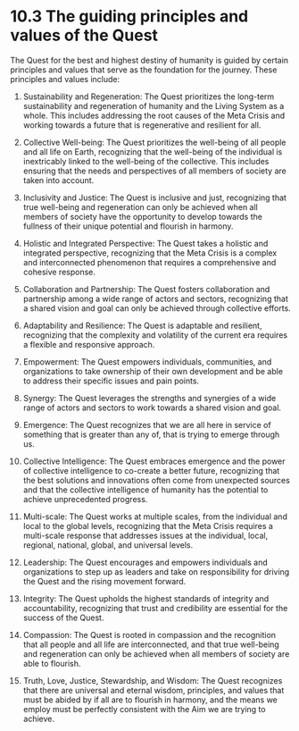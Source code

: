 # 10.3 The guiding principles and values of the Quest

The Quest for the best and highest destiny of humanity is guided by certain principles and values that serve as the foundation for the journey. These principles and values include:

1.  Sustainability and Regeneration: The Quest prioritizes the long-term sustainability and regeneration of humanity and the Living System as a whole. This includes addressing the root causes of the Meta Crisis and working towards a future that is regenerative and resilient for all.
    
2.  Collective Well-being: The Quest prioritizes the well-being of all people and all life on Earth, recognizing that the well-being of the individual is inextricably linked to the well-being of the collective. This includes ensuring that the needs and perspectives of all members of society are taken into account.
    
3.  Inclusivity and Justice: The Quest is inclusive and just, recognizing that true well-being and regeneration can only be achieved when all members of society have the opportunity to develop towards the fullness of their unique potential and flourish in harmony.
    
4.  Holistic and Integrated Perspective: The Quest takes a holistic and integrated perspective, recognizing that the Meta Crisis is a complex and interconnected phenomenon that requires a comprehensive and cohesive response.
    
5.  Collaboration and Partnership: The Quest fosters collaboration and partnership among a wide range of actors and sectors, recognizing that a shared vision and goal can only be achieved through collective efforts.
    
6.  Adaptability and Resilience: The Quest is adaptable and resilient, recognizing that the complexity and volatility of the current era requires a flexible and responsive approach.
    
7.  Empowerment: The Quest empowers individuals, communities, and organizations to take ownership of their own development and be able to address their specific issues and pain points.
    
8.  Synergy: The Quest leverages the strengths and synergies of a wide range of actors and sectors to work towards a shared vision and goal.
    
9.  Emergence: The Quest recognizes that we are all here in service of something that is greater than any of, that is trying to emerge through us. 
    
10.  Collective Intelligence: The Quest embraces emergence and the power of collective intelligence to co-create a better future, recognizing that the best solutions and innovations often come from unexpected sources and that the collective intelligence of humanity has the potential to achieve unprecedented progress.
    
11.  Multi-scale: The Quest works at multiple scales, from the individual and local to the global levels, recognizing that the Meta Crisis requires a multi-scale response that addresses issues at the individual, local, regional, national, global, and universal levels.
    
12.  Leadership: The Quest encourages and empowers individuals and organizations to step up as leaders and take on responsibility for driving the Quest and the rising movement forward.
    
13.  Integrity: The Quest upholds the highest standards of integrity and accountability, recognizing that trust and credibility are essential for the success of the Quest.
    
14.  Compassion: The Quest is rooted in compassion and the recognition that all people and all life are interconnected, and that true well-being and regeneration can only be achieved when all members of society are able to flourish.
    
15.  Truth, Love, Justice, Stewardship, and Wisdom: The Quest recognizes that there are universal and eternal wisdom, principles, and values that must be abided by if all are to flourish in harmony, and the means we employ must be perfectly consistent with the Aim we are trying to achieve. 